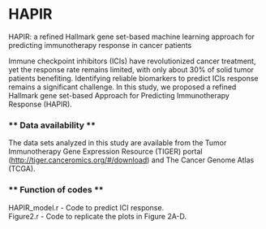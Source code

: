 # HAPIR
HAPIR: a refined Hallmark gene set-based machine learning approach for predicting immunotherapy response in cancer patients

Immune checkpoint inhibitors (ICIs) have revolutionized cancer treatment, yet the response rate remains limited, with only about 30% of solid tumor patients benefiting. Identifying reliable biomarkers to predict ICIs response remains a significant challenge. In this study, we proposed a refined Hallmark gene set-based Approach for Predicting Immunotherapy Response (HAPIR).

### ** Data availability **
The data sets analyzed in this study are available from the Tumor Immunotherapy Gene Expression Resource (TIGER) portal (http://tiger.canceromics.org/#/download) and The Cancer Genome Atlas (TCGA).

### ** Function of codes **

HAPIR_model.r - Code to predict ICI response.  
Figure2.r - Code to replicate the plots in Figure 2A-D.  
